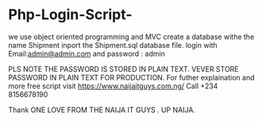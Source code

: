 # Php-Login-Script-
we use object oriented programming and MVC 
create a database withe the name Shipment
inport the Shipment.sql database file.
login with Email:admin@admin.com
and password : admin

PLS NOTE THE PASSWORD IS STORED IN PLAIN TEXT.
VEVER STORE PASSWORD IN PLAIN TEXT FOR PRODUCTION.
For futher explaination and more free script visit https://www.naijaitguys.com.ng/
Call +234 8156678190

Thank ONE LOVE FROM THE NAIJA IT GUYS . UP NAIJA.
